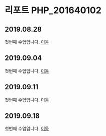 # 리포트 PHP_201640102

## 2019.08.28
 첫번째 수업입니다. [이동](./01)

 ## 2019.09.04
 첫번째 수업입니다. [이동](./02/lecture_02)

 ## 2019.09.11
 첫번째 수업입니다. [이동](./lecture_03)

 ## 2019.09.18
 첫번째 수업입니다. [이동](./lecture_04)